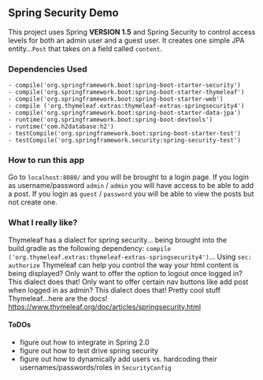 ## Spring Security Demo

This project uses Spring **VERSION 1.5** and Spring Security to control access levels for both an admin user and a guest user. It creates one simple JPA entity...`Post` that takes on a field called `content`.  

### Dependencies Used
	- compile('org.springframework.boot:spring-boot-starter-security')
	- compile('org.springframework.boot:spring-boot-starter-thymeleaf')
	- compile('org.springframework.boot:spring-boot-starter-web')
	- compile ('org.thymeleaf.extras:thymeleaf-extras-springsecurity4')
	- compile('org.springframework.boot:spring-boot-starter-data-jpa')
	- runtime('org.springframework.boot:spring-boot-devtools')
	- runtime('com.h2database:h2')
	- testCompile('org.springframework.boot:spring-boot-starter-test')
	- testCompile('org.springframework.security:spring-security-test')
  
  ### How to run this app
  Go to `localhost:8080/` and you will be brought to a login page. If you login as username/password `admin` / `admin` you will have     access to be able to add a post. If you login as `guest` / `password` you will be able to view the posts but not create one. 
 
### What I really like?
Thymeleaf has a dialect for spring security... being brought into the build.gradle as the following dependency: `compile ('org.thymeleaf.extras:thymeleaf-extras-springsecurity4')`... Using `sec: authorize` Thymeleaf can help you control the way your html content is being displayed? Only want to offer the option to logout once logged in? This dialect does that! Only want to offer certain nav buttons like add post when logged in as admin? This dialect does that! Pretty cool stuff Thymeleaf...here are the docs! https://www.thymeleaf.org/doc/articles/springsecurity.html
  
#### ToDOs
- figure out how to integrate in Spring 2.0
- figure out how to test drive spring security
- figure out how to dynamically add users vs. hardcoding their usernames/passwords/roles in `SecurityConfig`
